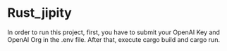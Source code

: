 # Rust_jipity

In order to run this project, first, you have to submit your OpenAI Key
and OpenAI Org in the .env file. After that, execute cargo build and cargo run.
 
